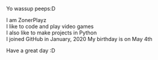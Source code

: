 Yo wassup peeps:D

I am ZonerPlayz \
I like to code and play video games \
I also like to make projects in Python \
I joined GitHub in January, 2020
My birthday is on May 4th

Have a great day :D
